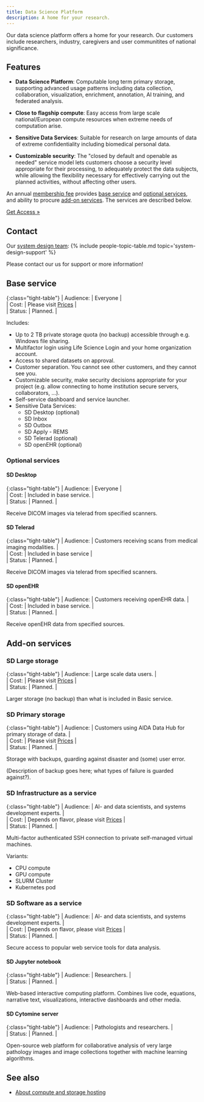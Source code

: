 ```yaml
---
title: Data Science Platform
description: A home for your research.
---
```

Our data science platform offers a home for your research. Our customers include researchers, industry, caregivers and user communitites of national significance.

<!--FIXME maybe all these services should be broken out to separate pages? -->

## Features

* **Data Science Platform**: Computable long term primary storage, supporting advanced usage patterns including data collection, collaboration, visualization, enrichment, annotation, AI training, and federated analysis.

* **Close to flagship compute**: Easy access from large scale national/European compute resources when extreme needs of computation arise.  

* **Sensitive Data Services**: Suitable for research on large amounts of data of extreme confidentiality including biomedical personal data.

* **Customizable security**: The "closed by default and openable as needed" service model lets customers choose a security level appropriate for their processing, to adequately protect the data subjects, while allowing the flexibility necessary for effectively carrying out the planned activities, without affecting other users.

An annual [membership fee](../services#access) provides [base service](#base-service) and [optional services](#optional-services), and ability to procure [add-on services](#add-on-services). The services are described below.

<a class="button" href="../services#access">Get Access &raquo;</a>

## Contact
Our [system design team](../people#economy):
{% include people-topic-table.md topic='system-design-support' %}

Please contact our us for support or more information!

## Base service

{:class="tight-table"}
| Audience: | Everyone             |  
| Cost:     | Please visit [Prices](#prices) |  
| Status:   | Planned.             |

Includes:
* Up to 2 TB private storage quota (no backup) accessible through e.g. Windows file sharing.
* Multifactor login using Life Science Login and your home organization account.
* Access to shared datasets on approval.
* Customer separation. You cannot see other customers, and they cannot see you.
* Customizable security, make security decisions appropriate for your project (e.g. allow connecting to home institution secure servers, collaborators, ...).
* Self-service dashboard and service launcher.
* Sensitive Data Services:
  * SD Desktop (optional)
  * SD Inbox
  * SD Outbox
  * SD Apply - REMS
  * SD Telerad (optional)
  * SD openEHR (optional)

### Optional services

#### SD Desktop

{:class="tight-table"}
| Audience: | Everyone                  |  
| Cost:     | Included in base service. |  
| Status:   | Planned.                  |

Receive DICOM images via telerad from specified scanners.

#### SD Telerad

{:class="tight-table"}
| Audience: | Customers receiving scans from medical imaging modalities. |  
| Cost:     | Included in base service |  
| Status:   | Planned.                 |

Receive DICOM images via telerad from specified scanners.

#### SD openEHR

{:class="tight-table"}
| Audience: | Customers receiving openEHR data. |  
| Cost:     | Included in base service. |  
| Status:   | Planned.                  |

Receive openEHR data from specified sources.

## Add-on services

### SD Large storage

{:class="tight-table"}
| Audience: | Large scale data users. |  
| Cost:     | Please visit [Prices](#prices)  |  
| Status:   | Planned.              |

Larger storage (no backup) than what is included in Basic service.

<!--FIXME Description of storage goes here, if any -->

### SD Primary storage

{:class="tight-table"}
| Audience: | Customers using AIDA Data Hub for primary storage of data. |  
| Cost:     | Please visit [Prices](#prices)  |  
| Status:   | Planned.              |

Storage with backups, guarding against disaster and (some) user error.

(Description of backup goes here; what types of failure is guarded against?).

### SD Infrastructure as a service

{:class="tight-table"}
| Audience: | AI- and data scientists, and systems development experts. |  
| Cost:     | Depends on flavor, please visit [Prices](#prices) |  
| Status:   | Planned.                                |

Multi-factor authenticated SSH connection to private self-managed virtual machines.

Variants:
* CPU compute
* GPU compute
* SLURM Cluster
* Kubernetes pod

### SD Software as a service

{:class="tight-table"}
| Audience: | AI- and data scientists, and systems development experts. |  
| Cost:     | Depends on flavor, please visit [Prices](#prices) |  
| Status:   | Planned.                                |

Secure access to popular web service tools for data analysis.

#### SD Jupyter notebook

{:class="tight-table"}
| Audience: | Researchers.          |  
| Status:   | Planned.              |

Web-based interactive computing platform. Combines live code, equations, narrative text, visualizations, interactive dashboards and other media.

#### SD Cytomine server

{:class="tight-table"}
| Audience: | Pathologists and researchers. |  
| Status:   | Planned.                      |

Open-source web platform for collaborative analysis of very large pathology images and image collections together with machine learning algorithms.

## See also
* [About compute and storage hosting](../about/hosting)
